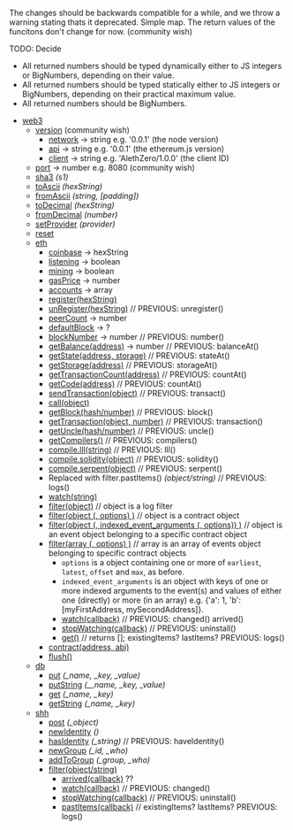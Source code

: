 
The changes should be backwards compatible for a while, and we throw a warning stating thats it deprecated. Simple map. The return values of the funcitons don't change for now. (community wish)

TODO: Decide
- All returned numbers should be typed dynamically either to JS integers or BigNumbers, depending on their value.
- All returned numbers should be typed statically either to JS integers or BigNumbers, depending on their practical maximum value.
- All returned numbers should be BigNumbers. 

* [web3](#web3)
  * [version](#) (community wish)
     * [network](#) -> string e.g. '0.0.1' (the node version)
     * [api](#) -> string e.g. '0.0.1' (the ethereum.js version)
     * [client](#) -> string e.g. 'AlethZero/1.0.0' (the client ID)
  * [port](#) -> number e.g. 8080 (community wish)
  * [sha3](#web3sha3) *(s1)*
  * [toAscii](#web3toascii) *(hexString)*
  * [fromAscii](#web3fromascii) *(string, [padding])*
  * [toDecimal](#web3todecimal) *(hexString)*
  * [fromDecimal](#web3fromdecimal) *(number)*
  * [setProvider](#web3setprovider) *(provider)*
  * [reset](#web3reset)
  * [eth](#web3eth)
    * [coinbase](#web3ethcoinbase) -> hexString
    * [listening](#web3ethlistening) -> boolean
    * [mining](#web3ethmining) -> boolean
    * [gasPrice](#web3ethgasprice) -> number
    * [accounts](#web3ethaccounts) -> array
    * [register(hexString)](#web3ethregister)
    * [unRegister(hexString)](#web3ethunregister) // PREVIOUS: unregister()
    * [peerCount](#web3ethpeercount) -> number
    * [defaultBlock](#web3ethdefaultblock) -> ?
    * [blockNumber](#web3ethnumber) -> number // PREVIOUS: number()
    * [getBalance(address)](#web3ethbalanceat) -> number // PREVIOUS: balanceAt()
    * [getState(address, storage)](#web3ethstateat) // PREVIOUS: stateAt()
    * [getStorage(address)](#web3ethstorageat) // PREVIOUS: storageAt()
    * [getTransactionCount(address)](#web3ethcountat) // PREVIOUS: countAt()
    * [getCode(address)](#web3ethcodeat) // PREVIOUS: countAt()
    * [sendTransaction(object)](#web3ethtransact)  // PREVIOUS: transact() 
    * [call(object)](#web3ethcall)
    * [getBlock(hash/number)](#web3ethblock)  // PREVIOUS: block() 
    * [getTransaction(object, number)](#web3ethtransaction)  // PREVIOUS: transaction() 
    * [getUncle(hash/number)](#web3ethuncle)  // PREVIOUS: uncle()
    * [getCompilers()](#web3ethcompilers)  // PREVIOUS: compilers()
    * [compile.lll(string)](#web3ethlll)  // PREVIOUS: lll()
    * [compile.solidity(object)](#web3ethsolidity)  // PREVIOUS: solidity()
    * [compile.serpent(object)](#web3ethserpent)  // PREVIOUS: serpent()
    * Replaced with filter.pastItems() *(object/string)* // PREVIOUS: logs()
    * [watch(string)](#web3ethwatch)
    * [filter(object)](#web3ethlogs) // object is a log filter 
    * [filter(object (, options) )](#web3ethlogs) // object is a contract object
    * [filter(object (, indexed_event_arguments (, options)) )](#web3ethlogs) // object is an event object belonging to a specific contract object
    * [filter(array (, options) )](#web3ethlogs) // array is an array of events object belonging to specific contract objects
      * `options` is a object containing one or more of `earliest`, `latest`, `offset` and `max`, as before.
      * `indexed_event_arguments` is an object with keys of one or more indexed arguments to the event(s) and values of either one (directly) or more (in an array) e.g. {'a': 1, 'b': [myFirstAddress, mySecondAddress]}.
      * [watch(callback)](#) // PREVIOUS: changed() arrived()
      * [stopWatching(callback)](#) // PREVIOUS: uninstall()
      * [get()](#)  // returns []; existingItems? lastItems? PREVIOUS: logs()
    * [contract(address, abi)](#web3ethcontract)
    * [flush()](#web3ethflush)
  * [db](#web3db)
    * [put](#web3dbput) *(_name, _key, _value)*
    * [putString](#web3dbputstring) *(__name, _key, _value)*
    * [get](#web3dbget) *(_name, _key)*
    * [getString](#web3dbgetstring) *(_name, _key)*
  * [shh](#web3shh)
    * [post](#web3shhpost) *(_object)*
    * [newIdentity](#web3shhnewidentity) *()*
    * [hasIdentity](#web3shhhaveidentity) *(_string)*  // PREVIOUS: haveIdentity()
    * [newGroup](#web3shhnewgroup) *(_id, _who)*
    * [addToGroup](#web3shhaddtogroup) *(_group, _who)*
    * [filter(object/string)](#web3shhwatch)
      * [arrived(callback)](#) ??
      * [watch(callback)](#) // PREVIOUS: changed()
      * [stopWatching(callback)](#) // PREVIOUS: uninstall()
      * [pastItems(callback)](#)  // existingItems? lastItems? PREVIOUS: logs()